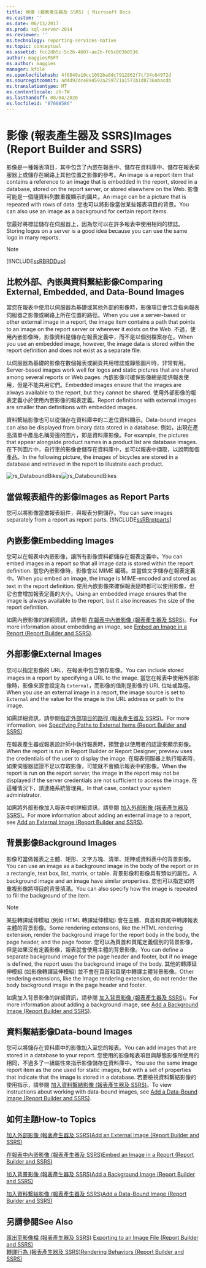 ```yaml
---
title: 映像 (報表產生器及 SSRS) | Microsoft Docs
ms.custom: ''
ms.date: 06/13/2017
ms.prod: sql-server-2014
ms.reviewer: ''
ms.technology: reporting-services-native
ms.topic: conceptual
ms.assetid: fcc2db5c-5c26-4607-ae2b-f65c80360536
author: maggiesMSFT
ms.author: maggies
manager: kfile
ms.openlocfilehash: 4f0840a10cc1082ba8dc7912862f7cf34c64972d
ms.sourcegitcommit: ad4d92dce894592a259721a1571b1d8736abacdb
ms.translationtype: MT
ms.contentlocale: zh-TW
ms.lasthandoff: 08/04/2020
ms.locfileid: "87688586"
---
```

# <a name="images-report-builder-and-ssrs"></a><span data-ttu-id="1c7f3-102">影像 (報表產生器及 SSRS)</span><span class="sxs-lookup"><span data-stu-id="1c7f3-102">Images (Report Builder and SSRS)</span></span>
  <span data-ttu-id="1c7f3-103">影像是一種報表項目，其中包含了內嵌在報表中、儲存在資料庫中、儲存在報表伺服器上或儲存在網路上其他位置之影像的參考。</span><span class="sxs-lookup"><span data-stu-id="1c7f3-103">An image is a report item that contains a reference to an image that is embedded in the report, stored in a database, stored on the report server, or stored elsewhere on the Web.</span></span> <span data-ttu-id="1c7f3-104">影像可能是一個隨資料列數重複顯示的圖片。</span><span class="sxs-lookup"><span data-stu-id="1c7f3-104">An image can be a picture that is repeated with rows of data.</span></span> <span data-ttu-id="1c7f3-105">您也可以將影像當做某些報表項目的背景。</span><span class="sxs-lookup"><span data-stu-id="1c7f3-105">You can also use an image as a background for certain report items.</span></span>  
  
 <span data-ttu-id="1c7f3-106">您最好將標誌儲存在伺服器上，因為您可以在許多報表中使用相同的標誌。</span><span class="sxs-lookup"><span data-stu-id="1c7f3-106">Storing logos on a server is a good idea because you can use the same logo in many reports.</span></span>  
  
> [!NOTE]  
>  [!INCLUDE[ssRBRDDup](../../includes/ssrbrddup-md.md)]  
  
##  <a name="comparing-external-embedded-and-data-bound-images"></a><a name="ComparingImages"></a> <span data-ttu-id="1c7f3-107">比較外部、內嵌與資料繫結影像</span><span class="sxs-lookup"><span data-stu-id="1c7f3-107">Comparing External, Embedded, and Data-Bound Images</span></span>  
 <span data-ttu-id="1c7f3-108">當您在報表中使用以伺服器為基礎或其他外部的影像時，影像項目會包含指向報表伺服器之影像或網路上所在位置的路徑。</span><span class="sxs-lookup"><span data-stu-id="1c7f3-108">When you use a server-based or other external image in a report, the image item contains a path that points to an image on the report server or wherever it exists on the Web.</span></span> <span data-ttu-id="1c7f3-109">不過，使用內嵌影像時，影像資料是儲存在報表定義中，而不是以個別檔案存在。</span><span class="sxs-lookup"><span data-stu-id="1c7f3-109">When you use an embedded image, however, the image data is stored within the report definition and does not exist as a separate file.</span></span>  
  
 <span data-ttu-id="1c7f3-110">以伺服器為基礎的影像在數個報表或網頁共用標誌或靜態圖片時，非常有用。</span><span class="sxs-lookup"><span data-stu-id="1c7f3-110">Server-based images work well for logos and static pictures that are shared among several reports or Web pages.</span></span> <span data-ttu-id="1c7f3-111">內嵌影像可確保影像總是能供報表使用，但是不能共用它們。</span><span class="sxs-lookup"><span data-stu-id="1c7f3-111">Embedded images ensure that the images are always available to the report, but they cannot be shared.</span></span> <span data-ttu-id="1c7f3-112">使用外部影像的報表定義小於使用內嵌影像的報表定義。</span><span class="sxs-lookup"><span data-stu-id="1c7f3-112">Report definitions with external images are smaller than definitions with embedded images.</span></span>  
  
 <span data-ttu-id="1c7f3-113">資料繫結影像也可以從儲存在資料庫中的二進位資料顯示。</span><span class="sxs-lookup"><span data-stu-id="1c7f3-113">Data-bound images can also be displayed from binary data stored in a database.</span></span> <span data-ttu-id="1c7f3-114">例如，出現在產品清單中產品名稱旁邊的圖片，即是資料庫影像。</span><span class="sxs-lookup"><span data-stu-id="1c7f3-114">For example, the pictures that appear alongside product names in a product list are database images.</span></span> <span data-ttu-id="1c7f3-115">在下列圖片中，自行車的影像會儲存在資料庫中，並可以報表中擷取，以說明每個產品。</span><span class="sxs-lookup"><span data-stu-id="1c7f3-115">In the following picture, the images of bicycles are stored in a database and retrieved in the report to illustrate each product.</span></span>  
  
 <span data-ttu-id="1c7f3-116">![rs_DataboundBikes](../media/rs-databoundbikes.gif "rs_DataboundBikes")</span><span class="sxs-lookup"><span data-stu-id="1c7f3-116">![rs_DataboundBikes](../media/rs-databoundbikes.gif "rs_DataboundBikes")</span></span>  
  

  
##  <a name="images-as-report-parts"></a><a name="ImagesReportParts"></a> <span data-ttu-id="1c7f3-117">當做報表組件的影像</span><span class="sxs-lookup"><span data-stu-id="1c7f3-117">Images as Report Parts</span></span>  
 <span data-ttu-id="1c7f3-118">您可以將影像當做報表組件，與報表分開儲存。</span><span class="sxs-lookup"><span data-stu-id="1c7f3-118">You can save images separately from a report as report parts.</span></span> [!INCLUDE[ssRBrptparts](../../includes/ssrbrptparts-md.md)]  
  
 
  
##  <a name="embedding-images"></a><a name="EmbedImages"></a> <span data-ttu-id="1c7f3-119">內嵌影像</span><span class="sxs-lookup"><span data-stu-id="1c7f3-119">Embedding Images</span></span>  
 <span data-ttu-id="1c7f3-120">您可以在報表中內嵌影像，讓所有影像資料都儲存在報表定義中。</span><span class="sxs-lookup"><span data-stu-id="1c7f3-120">You can embed images in a report so that all image data is stored within the report definition.</span></span> <span data-ttu-id="1c7f3-121">當您內嵌影像時，影像會以 MIME 編碼，並當做文字儲存在報表定義中。</span><span class="sxs-lookup"><span data-stu-id="1c7f3-121">When you embed an image, the image is MIME-encoded and stored as text in the report definition.</span></span> <span data-ttu-id="1c7f3-122">使用內嵌影像來確保報表隨時都可以使用影像，但它也會增加報表定義的大小。</span><span class="sxs-lookup"><span data-stu-id="1c7f3-122">Using an embedded image ensures that the image is always available to the report, but it also increases the size of the report definition.</span></span>  
  
 <span data-ttu-id="1c7f3-123">如需內嵌影像的詳細資訊，請參閱 [在報表中內嵌影像 &#40;報表產生器及 SSRS&#41;](embed-an-image-in-a-report-report-builder-and-ssrs.md)。</span><span class="sxs-lookup"><span data-stu-id="1c7f3-123">For more information about embedding an image, see [Embed an Image in a Report &#40;Report Builder and SSRS&#41;](embed-an-image-in-a-report-report-builder-and-ssrs.md).</span></span>  
  

  
##  <a name="external-images"></a><a name="ExternalImages"></a> <span data-ttu-id="1c7f3-124">外部影像</span><span class="sxs-lookup"><span data-stu-id="1c7f3-124">External Images</span></span>  
 <span data-ttu-id="1c7f3-125">您可以指定影像的 URL，在報表中包含預存影像。</span><span class="sxs-lookup"><span data-stu-id="1c7f3-125">You can include stored images in a report by specifying a URL to the image.</span></span> <span data-ttu-id="1c7f3-126">當您在報表中使用外部影像時，影像來源會設定為 `External`，而影像的值則是影像的 URL 位址或路徑。</span><span class="sxs-lookup"><span data-stu-id="1c7f3-126">When you use an external image in a report, the image source is set to `External` and the value for the image is the URL address or path to the image.</span></span>  
  
 <span data-ttu-id="1c7f3-127">如需詳細資訊，請參閱[指定外部項目的路徑 &#40;報表產生器及 SSRS&#41;](specifying-paths-to-external-items-report-builder-and-ssrs.md)。</span><span class="sxs-lookup"><span data-stu-id="1c7f3-127">For more information, see [Specifying Paths to External Items &#40;Report Builder and SSRS&#41;](specifying-paths-to-external-items-report-builder-and-ssrs.md).</span></span>  
  
 <span data-ttu-id="1c7f3-128">在報表產生器或報表設計師中執行報表時，預覽會以使用者的認證來顯示影像。</span><span class="sxs-lookup"><span data-stu-id="1c7f3-128">When the report is run in Report Builder or Report Designer, preview uses the credentials of the user to display the image.</span></span> <span data-ttu-id="1c7f3-129">在報表伺服器上執行報表時，如果伺服器認證不足以存取影像，可能就不會顯示報表中的影像。</span><span class="sxs-lookup"><span data-stu-id="1c7f3-129">When the report is run on the report server, the image in the report may not be displayed if the server credentials are not sufficient to access the image.</span></span> <span data-ttu-id="1c7f3-130">在這種情況下，請連絡系統管理員。</span><span class="sxs-lookup"><span data-stu-id="1c7f3-130">In that case, contact your system administrator.</span></span>  
  
 <span data-ttu-id="1c7f3-131">如需將外部影像加入報表中的詳細資訊，請參閱 [加入外部影像 &#40;報表產生器及 SSRS&#41;](add-an-external-image-report-builder-and-ssrs.md)。</span><span class="sxs-lookup"><span data-stu-id="1c7f3-131">For more information about adding an external image to a report, see [Add an External Image &#40;Report Builder and SSRS&#41;](add-an-external-image-report-builder-and-ssrs.md).</span></span>  
  
 
  
##  <a name="background-images"></a><a name="BackgroundImages"></a> <span data-ttu-id="1c7f3-132">背景影像</span><span class="sxs-lookup"><span data-stu-id="1c7f3-132">Background Images</span></span>  
 <span data-ttu-id="1c7f3-133">影像可當做報表之主體、矩形、文字方塊、清單、矩陣或資料表中的背景影像。</span><span class="sxs-lookup"><span data-stu-id="1c7f3-133">You can use an image as a background image in the body of the report or in a rectangle, text box, list, matrix, or table.</span></span> <span data-ttu-id="1c7f3-134">背景影像和影像具有類似的屬性。</span><span class="sxs-lookup"><span data-stu-id="1c7f3-134">A background image and an image have similar properties.</span></span> <span data-ttu-id="1c7f3-135">您也可以指定如何重複影像將項目的背景填滿。</span><span class="sxs-lookup"><span data-stu-id="1c7f3-135">You can also specify how the image is repeated to fill the background of the item.</span></span>  
  
> [!NOTE]  
>  <span data-ttu-id="1c7f3-136">某些轉譯延伸模組 (例如 HTML 轉譯延伸模組) 會在主體、頁首和頁尾中轉譯報表主體的背景影像。</span><span class="sxs-lookup"><span data-stu-id="1c7f3-136">Some rendering extensions, like the HTML rendering extension, render the background image for the report body in the body, the page header, and the page footer.</span></span> <span data-ttu-id="1c7f3-137">您可以為頁首和頁尾定義個別的背景影像，但是如果沒有定義影像，報表就會使用主體的背景影像。</span><span class="sxs-lookup"><span data-stu-id="1c7f3-137">You can define a separate background image for the page header and footer, but if no image is defined, the report uses the background image of the body.</span></span> <span data-ttu-id="1c7f3-138">其他的轉譯延伸模組 (如影像轉譯延伸模組) 並不會在頁首和頁尾中轉譯主體背景影像。</span><span class="sxs-lookup"><span data-stu-id="1c7f3-138">Other rendering extensions, like the Image rendering extension, do not render the body background image in the page header and footer.</span></span>  
  
 <span data-ttu-id="1c7f3-139">如需加入背景影像的詳細資訊，請參閱 [加入背景影像 &#40;報表產生器及 SSRS&#41;](add-a-background-image-report-builder-and-ssrs.md)。</span><span class="sxs-lookup"><span data-stu-id="1c7f3-139">For more information about adding a background image, see [Add a Background Image &#40;Report Builder and SSRS&#41;](add-a-background-image-report-builder-and-ssrs.md).</span></span>  
  
 
  
##  <a name="data-bound-images"></a><a name="DataboundImages"></a> <span data-ttu-id="1c7f3-140">資料繫結影像</span><span class="sxs-lookup"><span data-stu-id="1c7f3-140">Data-bound Images</span></span>  
 <span data-ttu-id="1c7f3-141">您可以將儲存在資料庫中的影像加入至您的報表。</span><span class="sxs-lookup"><span data-stu-id="1c7f3-141">You can add images that are stored in a database to your report.</span></span> <span data-ttu-id="1c7f3-142">您使用的影像報表項目與靜態影像所使用的相同，不過多了一組屬性來指示影像儲存在資料庫中。</span><span class="sxs-lookup"><span data-stu-id="1c7f3-142">You use the same image report item as the one used for static images, but with a set of properties that indicate that the image is stored in a database.</span></span> <span data-ttu-id="1c7f3-143">若要檢視資料繫結影像的使用指示，請參閱 [加入資料繫結影像 &#40;報表產生器及 SSRS&#41;](add-a-data-bound-image-report-builder-and-ssrs.md)。</span><span class="sxs-lookup"><span data-stu-id="1c7f3-143">To view instructions about working with data-bound images, see [Add a Data-Bound Image &#40;Report Builder and SSRS&#41;](add-a-data-bound-image-report-builder-and-ssrs.md).</span></span>  
  

  
##  <a name="how-to-topics"></a><a name="HowTo"></a> <span data-ttu-id="1c7f3-144">如何主題</span><span class="sxs-lookup"><span data-stu-id="1c7f3-144">How-to Topics</span></span>  
 [<span data-ttu-id="1c7f3-145">加入外部影像 &#40;報表產生器及 SSRS&#41;</span><span class="sxs-lookup"><span data-stu-id="1c7f3-145">Add an External Image &#40;Report Builder and SSRS&#41;</span></span>](add-an-external-image-report-builder-and-ssrs.md)  
  
 [<span data-ttu-id="1c7f3-146">在報表中內嵌影像 &#40;報表產生器及 SSRS&#41;</span><span class="sxs-lookup"><span data-stu-id="1c7f3-146">Embed an Image in a Report &#40;Report Builder and SSRS&#41;</span></span>](embed-an-image-in-a-report-report-builder-and-ssrs.md)  
  
 [<span data-ttu-id="1c7f3-147">加入背景影像 &#40;報表產生器及 SSRS&#41;</span><span class="sxs-lookup"><span data-stu-id="1c7f3-147">Add a Background Image &#40;Report Builder and SSRS&#41;</span></span>](add-a-background-image-report-builder-and-ssrs.md)  
  
 [<span data-ttu-id="1c7f3-148">加入資料繫結影像 &#40;報表產生器及 SSRS&#41;</span><span class="sxs-lookup"><span data-stu-id="1c7f3-148">Add a Data-Bound Image &#40;Report Builder and SSRS&#41;</span></span>](add-a-data-bound-image-report-builder-and-ssrs.md)  
  
  
  
## <a name="see-also"></a><span data-ttu-id="1c7f3-149">另請參閱</span><span class="sxs-lookup"><span data-stu-id="1c7f3-149">See Also</span></span>  
 <span data-ttu-id="1c7f3-150">[匯出至影像檔 &#40;報表產生器及 SSRS&#41;](../report-builder/exporting-to-an-image-file-report-builder-and-ssrs.md) </span><span class="sxs-lookup"><span data-stu-id="1c7f3-150">[Exporting to an Image File &#40;Report Builder and SSRS&#41;](../report-builder/exporting-to-an-image-file-report-builder-and-ssrs.md) </span></span>  
 [<span data-ttu-id="1c7f3-151">轉譯行為 &#40;報表產生器及 SSRS&#41;</span><span class="sxs-lookup"><span data-stu-id="1c7f3-151">Rendering Behaviors &#40;Report Builder  and SSRS&#41;</span></span>](rendering-behaviors-report-builder-and-ssrs.md)  
  
  
